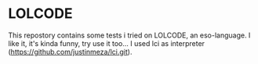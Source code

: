 # LOLCODE

This repostory contains some tests i tried on LOLCODE, an eso-language. I like it, it's kinda funny, try use it too... I used lci as interpreter (https://github.com/justinmeza/lci.git).
